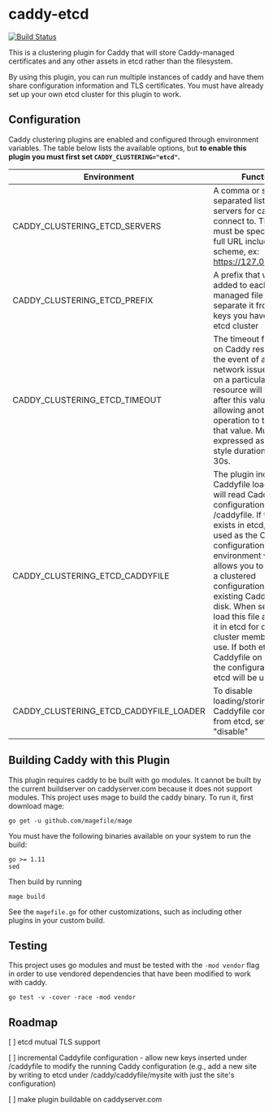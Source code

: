 # caddy-etcd

[![Build Status](https://travis-ci.org/BTBurke/caddy-etcd.svg?branch=master)](https://travis-ci.org/BTBurke/caddy-etcd)

This is a clustering plugin for Caddy that will store Caddy-managed certificates and any other assets in etcd rather than the filesystem.

By using this plugin, you can run multiple instances of caddy and have them share configuration information and TLS certificates.  You must have
already set up your own etcd cluster for this plugin to work.  

## Configuration

Caddy clustering plugins are enabled and configured through environment variables.  The table below lists the available options, but **to enable this plugin
you must first set `CADDY_CLUSTERING="etcd"`.**


| Environment | Function | Default |
| --- | --- | ---|
| CADDY_CLUSTERING_ETCD_SERVERS | A comma or semicolon separated list of etcd servers for caddy to connect to. The servers must be specified as a full URL including scheme, ex: https://127.0.0.1:2379. | http://127.0.0.1:2379 |
| CADDY_CLUSTERING_ETCD_PREFIX | A prefix that will be added to each Caddy-managed file to separate it from other keys you have in your etcd cluster | /caddy |
| CADDY_CLUSTERING_ETCD_TIMEOUT | The timeout for locks on Caddy resources.  In the event of a failure or network issue, the lock on a particular resource will timeout after this value, allowing another operation to try to write that value.  Must be expressed as a Go-style duration, like 5m, 30s. | 5m |
| CADDY_CLUSTERING_ETCD_CADDYFILE | The plugin includes a Caddyfile loader that will read Caddyfile configuration from <Key Prefix>/caddyfile.  If this file exists in etcd, it will be used as the Caddyfile configuration.  This environment variable allows you to bootstrap a clustered configuration from an existing Caddyfile on disk.  When set, it will load this file and store it in etcd for other cluster members to use.  If both etcd and a Caddyfile on disk exist, the configuration in etcd will be used. | |
| CADDY_CLUSTERING_ETCD_CADDYFILE_LOADER | To disable loading/storing Caddyfile configuration from etcd, set this to "disable" | enable |

## Building Caddy with this Plugin

This plugin requires caddy to be built with go modules.  It cannot be built by the current buildserver on caddyserver.com because it does not support modules.  This project uses mage to build the caddy binary.  To run it, first download mage:

```
go get -u github.com/magefile/mage
```

You must have the following binaries available on your system to run the build:

```
go >= 1.11
sed
```

Then build by running

```
mage build
```

See the `magefile.go` for other customizations, such as including other plugins in your custom build.

## Testing

This project uses go modules and must be tested with the `-mod vendor` flag in order to use vendored dependencies that have been modified to work with caddy.

```
go test -v -cover -race -mod vendor
```

## Roadmap

[ ] etcd mutual TLS support

[ ] incremental Caddyfile configuration - allow new keys inserted under <KeyPrefix>/caddyfile to modify the running Caddy configuration (e.g., add a new site by writing to etcd under /caddy/caddyfile/mysite with just the site's configuration)

[ ] make plugin buildable on caddyserver.com